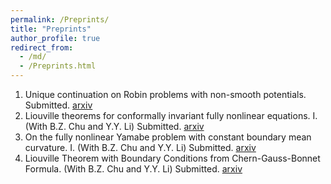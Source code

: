 ```yaml
---
permalink: /Preprints/
title: "Preprints"
author_profile: true
redirect_from: 
  - /md/
  - /Preprints.html
---
```


  1. Unique continuation on Robin problems with non-smooth potentials.  Submitted. [arxiv](https://arxiv.org/abs/2304.04342)
  2. Liouville theorems for conformally invariant fully nonlinear equations. I. (With B.Z. Chu and Y.Y. Li) Submitted. [arxiv](https://arxiv.org/abs/2311.07542)
  3. On the fully nonlinear Yamabe problem with constant boundary mean curvature. I. (With B.Z. Chu and Y.Y. Li) Submitted. [arxiv](https://arxiv.org/abs/2410.09683)
  4. Liouville Theorem with Boundary Conditions from Chern-Gauss-Bonnet Formula. (With B.Z. Chu and Y.Y. Li) Submitted. [arxiv](https://arxiv.org/abs/2410.16384)
